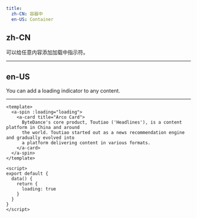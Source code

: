 ```yaml
title:
  zh-CN: 容器中
  en-US: Container
```

## zh-CN

可以给任意内容添加加载中指示符。

---

## en-US

You can add a loading indicator to any content.

---

```vue
<template>
  <a-spin :loading="loading">
    <a-card title="Arco Card">
      ByteDance's core product, Toutiao ('Headlines'), is a content platform in China and around
      the world. Toutiao started out as a news recommendation engine and gradually evolved into
      a platform delivering content in various formats.
    </a-card>
  </a-spin>
</template>

<script>
export default {
  data() {
    return {
      loading: true
    }
  }
}
</script>
```
